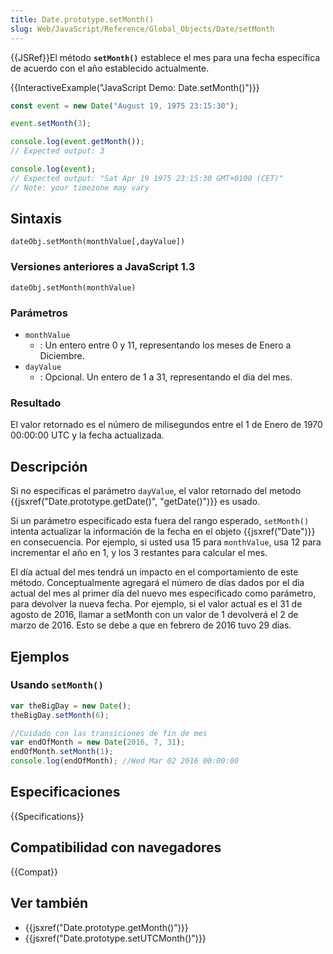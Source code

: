 ```yaml
---
title: Date.prototype.setMonth()
slug: Web/JavaScript/Reference/Global_Objects/Date/setMonth
---
```


{{JSRef}}El método **`setMonth()`** establece el mes para una fecha específica de acuerdo con el año establecido actualmente.

{{InteractiveExample("JavaScript Demo: Date.setMonth()")}}

```js interactive-example
const event = new Date("August 19, 1975 23:15:30");

event.setMonth(3);

console.log(event.getMonth());
// Expected output: 3

console.log(event);
// Expected output: "Sat Apr 19 1975 23:15:30 GMT+0100 (CET)"
// Note: your timezone may vary
```

## Sintaxis

```
dateObj.setMonth(monthValue[,dayValue])
```

### Versiones anteriores a JavaScript 1.3

```
dateObj.setMonth(monthValue)
```

### Parámetros

- `monthValue`
  - : Un entero entre 0 y 11, representando los meses de Enero a Diciembre.
- `dayValue`
  - : Opcional. Un entero de 1 a 31, representando el dia del mes.

### Resultado

El valor retornado es el número de milisegundos entre el 1 de Enero de 1970 00:00:00 UTC y la fecha actualizada.

## Descripción

Si no especificas el parámetro `dayValue`, el valor retornado del metodo {{jsxref("Date.prototype.getDate()", "getDate()")}} es usado.

Si un parámetro especificado esta fuera del rango esperado, `setMonth()` intenta actualizar la información de la fecha en el objeto {{jsxref("Date")}} en consecuencia. Por ejemplo, si usted usa 15 para `monthValue`, usa 12 para incrementar el año en 1, y los 3 restantes para calcular el mes.

El día actual del mes tendrá un impacto en el comportamiento de este método. Conceptualmente agregará el número de días dados por el día actual del mes al primer día del nuevo mes especificado como parámetro, para devolver la nueva fecha. Por ejemplo, si el valor actual es el 31 de agosto de 2016, llamar a setMonth con un valor de 1 devolverá el 2 de marzo de 2016. Esto se debe a que en febrero de 2016 tuvo 29 días.

## Ejemplos

### Usando `setMonth()`

```js
var theBigDay = new Date();
theBigDay.setMonth(6);

//Cuidado con las transiciones de fin de mes
var endOfMonth = new Date(2016, 7, 31);
endOfMonth.setMonth(1);
console.log(endOfMonth); //Wed Mar 02 2016 00:00:00
```

## Especificaciones

{{Specifications}}

## Compatibilidad con navegadores

{{Compat}}

## Ver también

- {{jsxref("Date.prototype.getMonth()")}}
- {{jsxref("Date.prototype.setUTCMonth()")}}

